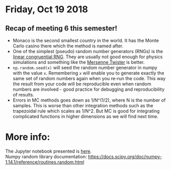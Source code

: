 # Friday, Oct 19 2018

## Recap of meeting 6 this semester!
- Monaco is the second smallest country in the world. It has the Monte Carlo casino there which the method is named after.
- One of the simplest (pseudo) random number generators (RNGs) is the [linear congruential RNG](https://en.wikipedia.org/wiki/Linear_congruential_generator). They are usually not good enough for physics simulations and something like the [Mersenne Twister](https://en.wikipedia.org/wiki/Mersenne_Twister) is better. 
- ```np.random.seed(x)``` will seed the random number generator in numpy with the value `x`. Remembering `x` will enable you to generate exactly the same set of random numbers again when you re-run the code. This way the result from your code will be reproducible even when random numbers are involved - good practice for debugging and reproducibility of results.
- Errors in MC methods goes down as 1/N^(1/2), where N is the number of samples. This is worse than other integration methods such as the trapezoidal rule which scales as 1/N^2. But MC is good for integrating complicated functions in higher dimensions as we will find next time.

# More info:
The Jupyter notebook presented is [here](https://github.com/prickly-pythons/prickly-pythons/blob/master/code_from_meetings/Monte%20Carlo/Monte%20Carlo.ipynb).
<br>
Numpy random library documentation: https://docs.scipy.org/doc/numpy-1.14.1/reference/routines.random.html
